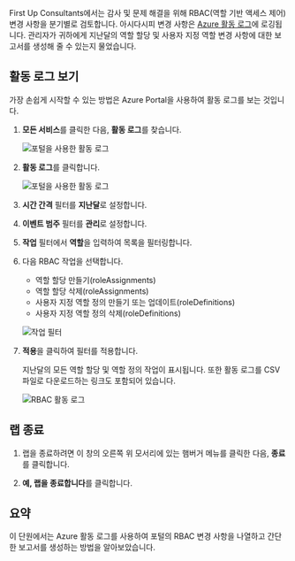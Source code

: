 First Up Consultants에서는 감사 및 문제 해결을 위해 RBAC(역할 기반 액세스 제어) 변경 사항을 분기별로 검토합니다. 아시다시피 변경 사항은 [Azure 활동 로그](/azure/monitoring-and-diagnostics/monitoring-overview-activity-logs)에 로깅됩니다. 관리자가 귀하에게 지난달의 역할 할당 및 사용자 지정 역할 변경 사항에 대한 보고서를 생성해 줄 수 있는지 물었습니다.

## <a name="view-activity-logs"></a>활동 로그 보기

가장 손쉽게 시작할 수 있는 방법은 Azure Portal을 사용하여 활동 로그를 보는 것입니다.

1. **모든 서비스**를 클릭한 다음, **활동 로그**를 찾습니다.

    ![포털을 사용한 활동 로그](../media-draft/7-all-services-activity-log.png)

1. **활동 로그**를 클릭합니다.

    ![포털을 사용한 활동 로그](../media-draft/7-activity-log-portal.png)

1. **시간 간격** 필터를 **지난달**로 설정합니다.

1. **이벤트 범주** 필터를 **관리**로 설정합니다.

1. **작업** 필터에서 **역할**을 입력하여 목록을 필터링합니다.

1. 다음 RBAC 작업을 선택합니다.

    - 역할 할당 만들기(roleAssignments)
    - 역할 할당 삭제(roleAssignments)
    - 사용자 지정 역할 정의 만들기 또는 업데이트(roleDefinitions)
    - 사용자 지정 역할 정의 삭제(roleDefinitions)

    ![작업 필터](../media-draft/7-operation-filter.png)

1. **적용**을 클릭하여 필터를 적용합니다.

    지난달의 모든 역할 할당 및 역할 정의 작업이 표시됩니다. 또한 활동 로그를 CSV 파일로 다운로드하는 링크도 포함되어 있습니다.

    ![RBAC 활동 로그](../media-draft/7-activity-log-portal-filter.png)

## <a name="end-lab"></a>랩 종료

1. 랩을 종료하려면 이 창의 오른쪽 위 모서리에 있는 햄버거 메뉴를 클릭한 다음, **종료**를 클릭합니다.

1. **예, 랩을 종료합니다**를 클릭합니다.

## <a name="summary"></a>요약

이 단원에서는 Azure 활동 로그를 사용하여 포털의 RBAC 변경 사항을 나열하고 간단한 보고서를 생성하는 방법을 알아보았습니다.
